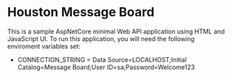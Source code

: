 # Houston Message Board
This is a sample AspNetCore minimal Web API application using HTML and JavaScript UI.  To run this application, you will need the following enviroment variables set:

- CONNECTION_STRING = Data Source=LOCALHOST;Initial Catalog=Message Board;User ID=sa;Password=Welcome123